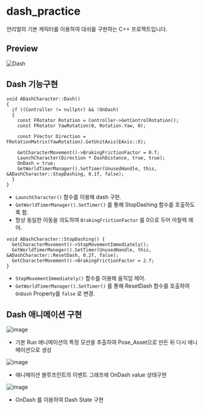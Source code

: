 # dash_practice
언리얼의 기본 캐릭터를 이용하여 대쉬를 구현하는 C++ 프로젝트입니다.

## Preview
![Dash](./images/dash_anim.gif)

## Dash 기능구현

```
void ADashCharacter::Dash()
{
  if ((Controller != nullptr) && !OnDash)
  {
    const FRotator Rotation = Controller->GetControlRotation();
    const FRotator YawRotation(0, Rotation.Yaw, 0);

    const FVector Direction = FRotationMatrix(YawRotation).GetUnitAxis(EAxis::X);
    
    GetCharacterMovement()->BrakingFrictionFactor = 0.f;
    LaunchCharacter(Direction * DashDistance, true, true);
    OnDash = true;
    GetWorldTimerManager().SetTimer(UnusedHandle, this, &ADashCharacter::StopDashing, 0.1f, false);
  }
}
```

* `LaunchCharacter()` 함수를 이용해 dash 구현.
* `GetWorldTimerManager().SetTimer()` 를 통해 StopDashing 함수를 호출하도록 함.
* 항상 동일한 이동을 의도하여 `BrakingFrictionFactor` 를 0으로 두어 마찰력 제어.

```
void ADashCharacter::StopDashing() {
  GetCharacterMovement()->StopMovementImmediately();
  GetWorldTimerManager().SetTimer(UnusedHandle, this, &ADashCharacter::ResetDash, 0.2f, false);
  GetCharacterMovement()->BrakingFrictionFactor = 2.f;
}
```

* `StopMovementImmediately()` 함수를 이용해 움직임 제어.
* `GetWorldTimerManager().SetTimer()` 를 통해 ResetDash 함수를 호출하여 `OnDash` Property를 `false` 로 변경.


## Dash 애니메이션 구현

![image](https://user-images.githubusercontent.com/12293789/116813961-71a24680-ab91-11eb-82e0-52be2e000b17.png)

* 기본 Run 애니메이션의 특정 모션을 추출하여 Pose_Asset으로 만든 뒤 다시 애니메이션으로 생성


![image](https://user-images.githubusercontent.com/12293789/116815083-d9a75b80-ab96-11eb-99ef-fb9a240c38db.png)

* 애니메이션 블루프린트의 이벤트 그래프에 OnDash value 상태구현

![image](https://user-images.githubusercontent.com/12293789/116815126-11ae9e80-ab97-11eb-8fc1-69099cb11af5.png)

* OnDash 를 이용하여 Dash State 구현

